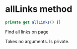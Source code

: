 # allLinks method

```js
private get allLinks() {}
```

Find all links on page

Takes no arguments. Is private.